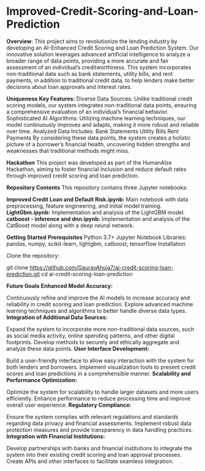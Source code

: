 # Improved-Credit-Scoring-and-Loan-Prediction

**Overview**:
This project aims to revolutionize the lending industry by developing an AI-Enhanced Credit Scoring and Loan Prediction System. Our innovative solution leverages advanced artificial intelligence to analyze a broader range of data points, providing a more accurate and fair assessment of an individual’s creditworthiness. This system incorporates non-traditional data such as bank statements, utility bills, and rent payments, in addition to traditional credit data, to help lenders make better decisions about loan approvals and interest rates.

**Uniqueness**
**Key Features:**
Diverse Data Sources: Unlike traditional credit scoring models, our system integrates non-traditional data points, ensuring a comprehensive evaluation of an individual’s financial behavior.
Sophisticated AI Algorithms: Utilizing machine learning techniques, our model continuously improves and adapts, making it more robust and reliable over time.
Analyzed Data Includes:
Bank Statements
Utility Bills
Rent Payments
By considering these data points, the system creates a holistic picture of a borrower’s financial health, uncovering hidden strengths and weaknesses that traditional methods might miss.

**Hackathon**
This project was developed as part of the HumanAlze Hackathon, aiming to foster financial inclusion and reduce default rates through improved credit scoring and loan prediction.

**Repository Contents**
This repository contains three Jupyter notebooks:

**Improved Credit Loan and Default Risk.ipynb:** Main notebook with data preprocessing, feature engineering, and initial model training.
**LightGbm.ipynb:** Implementation and analysis of the LightGBM model.
**catboost - inference and dnn.ipynb:** Implementation and analysis of the CatBoost model along with a deep neural network.


**Getting Started**
**Prerequisites**
Python 3.7+
Jupyter Notebook
Libraries: pandas, numpy, scikit-learn, lightgbm, catboost, tensorflow
Installation


Clone the repository:

git clone https://github.com/GauravAhuja7/ai-credit-scoring-loan-prediction.git
cd ai-credit-scoring-loan-prediction


**Future Goals**
**Enhanced Model Accuracy:**

Continuously refine and improve the AI models to increase accuracy and reliability in credit scoring and loan prediction.
Explore advanced machine learning techniques and algorithms to better handle diverse data types.
**Integration of Additional Data Sources:**

Expand the system to incorporate more non-traditional data sources, such as social media activity, online spending patterns, and other digital footprints.
Develop methods to securely and ethically aggregate and analyze these data points.
**User Interface Development:**

Build a user-friendly interface to allow easy interaction with the system for both lenders and borrowers.
Implement visualization tools to present credit scores and loan predictions in a comprehensible manner.
**Scalability and Performance Optimization:**

Optimize the system for scalability to handle larger datasets and more users efficiently.
Enhance performance to reduce processing time and improve overall user experience.
**Regulatory Compliance:**

Ensure the system complies with relevant regulations and standards regarding data privacy and financial assessments.
Implement robust data protection measures and provide transparency in data handling practices.
**Integration with Financial Institutions:**

Develop partnerships with banks and financial institutions to integrate the system into their existing credit scoring and loan approval processes.
Create APIs and other interfaces to facilitate seamless integration.

